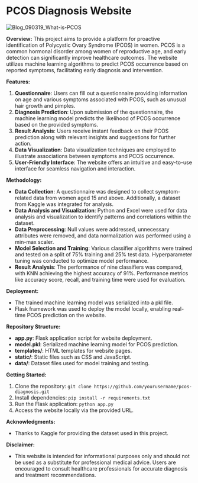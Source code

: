 # **PCOS Diagnosis Website**


![Blog_090319_What-is-PCOS](https://github.com/Ard313/WebsitePCOS/assets/122507060/1bbd3309-4685-4959-a4c2-4e8f7b6bc4d0)


**Overview:**
This project aims to provide a platform for proactive identification of Polycystic Ovary Syndrome (PCOS) in women. PCOS is a common hormonal disorder among women of reproductive age, and early detection can significantly improve healthcare outcomes. The website utilizes machine learning algorithms to predict PCOS occurrence based on reported symptoms, facilitating early diagnosis and intervention.

**Features:**
1. **Questionnaire**: Users can fill out a questionnaire providing information on age and various symptoms associated with PCOS, such as unusual hair growth and pimples.
2. **Diagnosis Prediction**: Upon submission of the questionnaire, the machine learning model predicts the likelihood of PCOS occurrence based on the provided symptoms.
3. **Result Analysis**: Users receive instant feedback on their PCOS prediction along with relevant insights and suggestions for further action.
4. **Data Visualization**: Data visualization techniques are employed to illustrate associations between symptoms and PCOS occurrence.
5. **User-Friendly Interface**: The website offers an intuitive and easy-to-use interface for seamless navigation and interaction.

**Methodology:**
- **Data Collection**: A questionnaire was designed to collect symptom-related data from women aged 15 and above. Additionally, a dataset from Kaggle was integrated for analysis.
- **Data Analysis and Visualization**: Python and Excel were used for data analysis and visualization to identify patterns and correlations within the dataset.
- **Data Preprocessing**: Null values were addressed, unnecessary attributes were removed, and data normalization was performed using a min-max scaler.
- **Model Selection and Training**: Various classifier algorithms were trained and tested on a split of 75% training and 25% test data. Hyperparameter tuning was conducted to optimize model performance.
- **Result Analysis**: The performance of nine classifiers was compared, with KNN achieving the highest accuracy of 91%. Performance metrics like accuracy score, recall, and training time were used for evaluation.

**Deployment:**
- The trained machine learning model was serialized into a pkl file.
- Flask framework was used to deploy the model locally, enabling real-time PCOS prediction on the website.

**Repository Structure:**
- **app.py**: Flask application script for website deployment.
- **model.pkl**: Serialized machine learning model for PCOS prediction.
- **templates/**: HTML templates for website pages.
- **static/**: Static files such as CSS and JavaScript.
- **data/**: Dataset files used for model training and testing.

**Getting Started:**
1. Clone the repository: `git clone https://github.com/yourusername/pcos-diagnosis.git`
2. Install dependencies: `pip install -r requirements.txt`
3. Run the Flask application: `python app.py`
4. Access the website locally via the provided URL.


**Acknowledgments:**
- Thanks to Kaggle for providing the dataset used in this project.

**Disclaimer:**
- This website is intended for informational purposes only and should not be used as a substitute for professional medical advice. Users are encouraged to consult healthcare professionals for accurate diagnosis and treatment recommendations.

